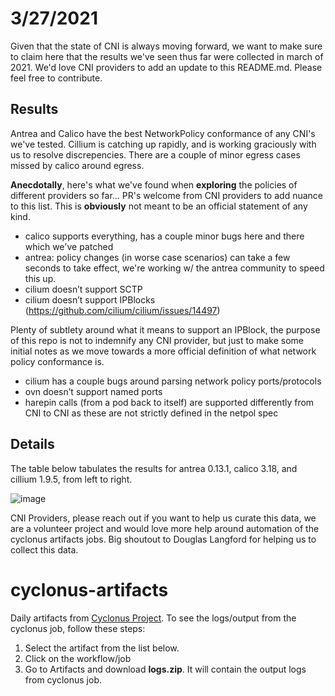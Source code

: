 # 3/27/2021

Given that the state of CNI is always moving forward, we want to make sure to claim here that the results we've seen thus far were collected in march of 2021.  We'd love CNI providers to add an update to this README.md.  Please feel free to contribute.

## Results
Antrea and Calico have the best NetworkPolicy conformance of any CNI's we've tested.  Cillium is catching up rapidly, and is working graciously with us to resolve discrepencies.  There are a couple of minor egress cases missed by calico around egress.

**Anecdotally**, here's what we've found when **exploring** the policies of different providers so far... PR's welcome from CNI providers to add nuance to this list.  This is **obviously** not meant to be an official statement of any kind.

- calico supports everything, has a couple minor bugs here and there which we've patched
- antrea: policy changes (in worse case scenarios) can take a few seconds to take effect, we're working w/ the antrea community to speed this up.
- cilium doesn’t support SCTP
- cilium doesn’t support IPBlocks (https://github.com/cilium/cilium/issues/14497)

Plenty of subtlety around what it means to support an IPBlock, the purpose of this repo is not to indemnify any CNI provider, but just to make some initial notes as we move towards a more official definition of what network policy conformance is.

- cilium has a couple bugs around parsing network policy ports/protocols
- ovn doesn’t support named ports
- harepin calls (from a pod back to itself) are supported differently from CNI to CNI as these are not strictly defined in the netpol spec

## Details

The table below tabulates the results for antrea 0.13.1, calico 3.18, and cillium 1.9.5, from left to right.  

![image](https://user-images.githubusercontent.com/826111/112733880-c5b96b80-8eff-11eb-9378-062b6d045316.png)

CNI Providers, please reach out if you want to help us curate this data, we are a volunteer project and would love more help around automation of the cyclonus artifacts jobs.  Big shoutout to Douglas Langford for helping us to collect this data.

# cyclonus-artifacts
Daily artifacts from [Cyclonus Project](https://github.com/mattfenwick/cyclonus). To see the logs/output from the cyclonus job, follow these steps:

  1. Select the artifact from the list below.
  2. Click on the workflow/job
  3. Go to Artifacts and download **logs.zip**. It will contain the output logs from cyclonus job.
